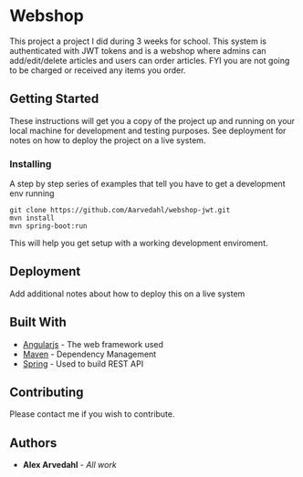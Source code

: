 # Webshop  

This project a project I did during 3 weeks for school. 
This system is authenticated with JWT tokens and is a webshop where admins can add/edit/delete articles and users can order articles. FYI you are not going to be charged or received any items you order.

 
## Getting Started

These instructions will get you a copy of the project up and running on your local machine for development and testing purposes. See deployment for notes on how to deploy the project on a live system.


### Installing

A step by step series of examples that tell you have to get a development env running

```
git clone https://github.com/Aarvedahl/webshop-jwt.git
mvn install
mvn spring-boot:run
```
This will help you get setup with a working development enviroment.

## Deployment

Add additional notes about how to deploy this on a live system

## Built With

* [Angularjs](https://angularjs.org) - The web framework used
* [Maven](https://maven.apache.org/) - Dependency Management
* [Spring](https://spring.io) - Used to build REST API

## Contributing

Please contact me if you wish to contribute.

## Authors

* **Alex Arvedahl** - *All work*
